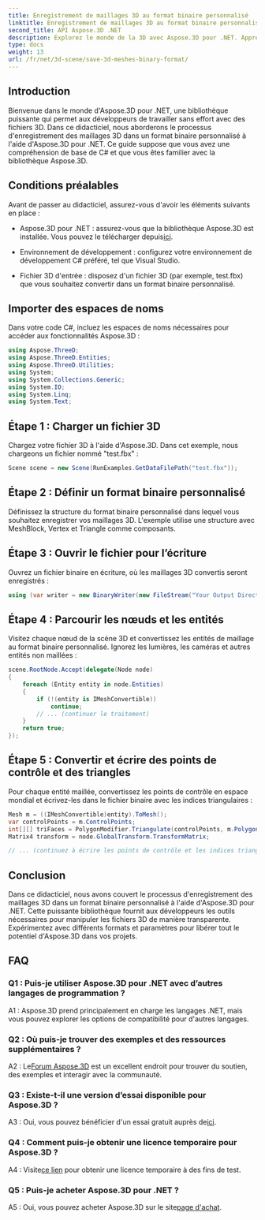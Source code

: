 ```yaml
---
title: Enregistrement de maillages 3D au format binaire personnalisé
linktitle: Enregistrement de maillages 3D au format binaire personnalisé
second_title: API Aspose.3D .NET
description: Explorez le monde de la 3D avec Aspose.3D pour .NET. Apprenez à enregistrer des maillages au format binaire personnalisé.
type: docs
weight: 13
url: /fr/net/3d-scene/save-3d-meshes-binary-format/
---
```

## Introduction

Bienvenue dans le monde d'Aspose.3D pour .NET, une bibliothèque puissante qui permet aux développeurs de travailler sans effort avec des fichiers 3D. Dans ce didacticiel, nous aborderons le processus d'enregistrement des maillages 3D dans un format binaire personnalisé à l'aide d'Aspose.3D pour .NET. Ce guide suppose que vous avez une compréhension de base de C# et que vous êtes familier avec la bibliothèque Aspose.3D.

## Conditions préalables

Avant de passer au didacticiel, assurez-vous d'avoir les éléments suivants en place :

-  Aspose.3D pour .NET : assurez-vous que la bibliothèque Aspose.3D est installée. Vous pouvez le télécharger depuis[ici](https://releases.aspose.com/3d/net/).

- Environnement de développement : configurez votre environnement de développement C# préféré, tel que Visual Studio.

- Fichier 3D d'entrée : disposez d'un fichier 3D (par exemple, test.fbx) que vous souhaitez convertir dans un format binaire personnalisé.

## Importer des espaces de noms

Dans votre code C#, incluez les espaces de noms nécessaires pour accéder aux fonctionnalités Aspose.3D :

```csharp
using Aspose.ThreeD;
using Aspose.ThreeD.Entities;
using Aspose.ThreeD.Utilities;
using System;
using System.Collections.Generic;
using System.IO;
using System.Linq;
using System.Text;
```

## Étape 1 : Charger un fichier 3D

Chargez votre fichier 3D à l'aide d'Aspose.3D. Dans cet exemple, nous chargeons un fichier nommé "test.fbx" :

```csharp
Scene scene = new Scene(RunExamples.GetDataFilePath("test.fbx"));
```

## Étape 2 : Définir un format binaire personnalisé

Définissez la structure du format binaire personnalisé dans lequel vous souhaitez enregistrer vos maillages 3D. L'exemple utilise une structure avec MeshBlock, Vertex et Triangle comme composants.

## Étape 3 : Ouvrir le fichier pour l’écriture

Ouvrez un fichier binaire en écriture, où les maillages 3D convertis seront enregistrés :

```csharp
using (var writer = new BinaryWriter(new FileStream("Your Output Directory" + "Save3DMeshesInCustomBinaryFormat_out", FileMode.Create, FileAccess.Write)))
```

## Étape 4 : Parcourir les nœuds et les entités

Visitez chaque nœud de la scène 3D et convertissez les entités de maillage au format binaire personnalisé. Ignorez les lumières, les caméras et autres entités non maillées :

```csharp
scene.RootNode.Accept(delegate(Node node)
{
    foreach (Entity entity in node.Entities)
    {
        if (!(entity is IMeshConvertible))
            continue;
        // ... (continuer le traitement)
    }
    return true;
});
```

## Étape 5 : Convertir et écrire des points de contrôle et des triangles

Pour chaque entité maillée, convertissez les points de contrôle en espace mondial et écrivez-les dans le fichier binaire avec les indices triangulaires :

```csharp
Mesh m = ((IMeshConvertible)entity).ToMesh();
var controlPoints = m.ControlPoints;
int[][] triFaces = PolygonModifier.Triangulate(controlPoints, m.Polygons);
Matrix4 transform = node.GlobalTransform.TransformMatrix;

// ... (continuez à écrire les points de contrôle et les indices triangulaires)
```

## Conclusion

Dans ce didacticiel, nous avons couvert le processus d'enregistrement des maillages 3D dans un format binaire personnalisé à l'aide d'Aspose.3D pour .NET. Cette puissante bibliothèque fournit aux développeurs les outils nécessaires pour manipuler les fichiers 3D de manière transparente. Expérimentez avec différents formats et paramètres pour libérer tout le potentiel d'Aspose.3D dans vos projets.

## FAQ

### Q1 : Puis-je utiliser Aspose.3D pour .NET avec d’autres langages de programmation ?

A1 : Aspose.3D prend principalement en charge les langages .NET, mais vous pouvez explorer les options de compatibilité pour d'autres langages.

### Q2 : Où puis-je trouver des exemples et des ressources supplémentaires ?

 A2 : Le[Forum Aspose.3D](https://forum.aspose.com/c/3d/18) est un excellent endroit pour trouver du soutien, des exemples et interagir avec la communauté.

### Q3 : Existe-t-il une version d’essai disponible pour Aspose.3D ?

 A3 : Oui, vous pouvez bénéficier d'un essai gratuit auprès de[ici](https://releases.aspose.com/).

### Q4 : Comment puis-je obtenir une licence temporaire pour Aspose.3D ?

 A4 : Visite[ce lien](https://purchase.aspose.com/temporary-license/) pour obtenir une licence temporaire à des fins de test.

### Q5 : Puis-je acheter Aspose.3D pour .NET ?

 A5 : Oui, vous pouvez acheter Aspose.3D sur le site[page d'achat](https://purchase.aspose.com/buy).